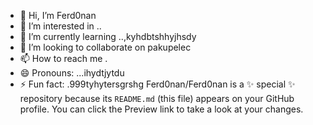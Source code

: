 - 👋 Hi, I’m Ferd0nan
- 👀 I’m interested in ..
- 🌱 I’m currently learning ..,kyhdbtshhyjhsdy
- 💞️ I’m looking to collaborate on pakupelec
- 📫 How to reach me .
- 😄 Pronouns: ...ihydtjytdu
- ⚡ Fun fact: .999tyhytersgrshg
Ferd0nan/Ferd0nan is a ✨ special ✨ repository because its `README.md` (this file) appears on your GitHub profile.
You can click the Preview link to take a look at your changes.
